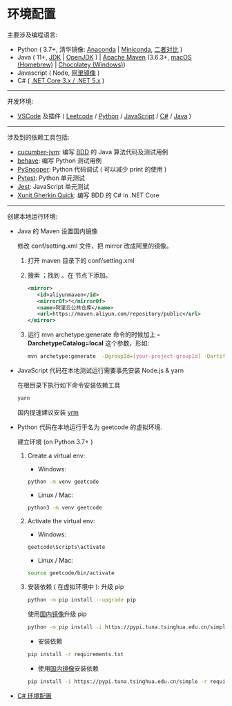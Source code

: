 # 环境配置

主要涉及编程语言:

* Python ( 3.7+, 清华镜像: [Anaconda](https://mirrors.tuna.tsinghua.edu.cn/anaconda/archive/) | [Miniconda](https://mirrors.tuna.tsinghua.edu.cn/anaconda/miniconda/), [二者对比](https://docs.conda.io/projects/conda/en/latest/user-guide/install/download.html#anaconda-or-miniconda) )
* Java ( 11+, [JDK](https://www.oracle.com/cn/java/technologies/javase-downloads.html) | [OpenJDK](https://adoptopenjdk.net/) ) | [Apache Maven](https://maven.apache.org/) (3.6.3+, [macOS (Homebrew)](https://formulae.brew.sh/formula/maven#default) | [Chocolatey (Windows)](https://chocolatey.org/packages/maven))
* Javascript ( Node, [阿里镜像](http://npm.taobao.org/mirrors/node/) )
* C# ( [.NET Core 3.x / .NET 5.x](https://dotnet.microsoft.com/download) )

---

开发环境:

* [VSCode](https://code.visualstudio.com/) 及插件 ( [Leetcode](https://marketplace.visualstudio.com/items?itemName=shengchen.vscode-leetcode) / [Python](https://marketplace.visualstudio.com/items?itemName=ms-python.python) / [JavaScript](https://code.visualstudio.com/docs/nodejs/working-with-javascript) / [C#](https://code.visualstudio.com/docs/languages/csharp) / [Java](https://aka.ms/vscode-java-installer-win) )

---

涉及到的依赖工具包括:

* [cucumber-jvm](https://cucumber.io/docs/guides/10-minute-tutorial/): 编写 [BDD](https://school.cucumber.io/) 的 Java 算法代码及测试用例
* [behave](https://behave.readthedocs.io/en/latest/tutorial.html):  编写 Python 测试用例
* [PySnooper](https://github.com/cool-RR/PySnooper): Python 代码调试 ( 可以减少 print 的使用 )
* [Pytest](https://docs.pytest.org/en/stable/): Python 单元测试
* [Jest](https://jestjs.io/zh-Hans/): JavaScript 单元测试
* [Xunit.Gherkin.Quick](https://github.com/ttutisani/Xunit.Gherkin.Quick): 编写 BDD 的 C# in .NET Core

---

创建本地运行环境:

* Java 的 Maven 设置国内镜像

   修改 conf/setting.xml 文件，把 mirror 改成阿里的镜像。

   1. 打开 maven 目录下的 conf/setting.xml
   2. 搜索 <mirrors>；找到 <mirrors>。在 <mirrors> 节点下添加。

      ```xml
      <mirror>
         <id>aliyunmaven</id>
         <mirrorOf>*</mirrorOf>
         <name>阿里云公共仓库</name>
         <url>https://maven.aliyun.com/repository/public</url>
      </mirror>
      ```

   3. 运行 mvn archetype:generate 命令的时候加上 **-DarchetypeCatalog=local** 这个参数，形如:

      ```bash
      mvn archetype:generate  -DgroupId=[your-project-groupId] -DartifactId=[your-project-name] -DarchetypeCatalog=local
      ```

* JavaScript 代码在本地测试运行需要事先安装 Node.js & yarn

   在根目录下执行如下命令安装依赖工具

   ```bash
   yarn
   ```

   国内提速建议安装 [yrm](https://www.qqcif.com/blog/manage-yarn-registry-with-yrm/)

* Python 代码在本地运行于名为 geetcode 的虚拟环境.

   建立环境 (on Python 3.7+ )

  1. Create a virtual env:
     * Windows:

     ```bash
     python -m venv geetcode
     ```

     * Linux / Mac:

     ```bash
     python3 -m venv geetcode
     ```

  2. Activate the virtual env:
     * Windows:

      ```bash
      geetcode\Scripts\activate
      ```

      * Linux / Mac:

      ```bash
      source geetcode/bin/activate
      ```

  3. 安装依赖 ( 在虚拟环境中 ):
     升级 pip

     ```bash
     python -m pip install --upgrade pip
     ```

     使用[国内镜像](https://mirrors.tuna.tsinghua.edu.cn/help/pypi/)升级 pip

     ```bash
     python -m pip install -i https://pypi.tuna.tsinghua.edu.cn/simple pip -U
     ```

     * 安装依赖

      ```bash
      pip install -r requirements.txt
      ```

     * 使用[国内镜像](https://mirrors.tuna.tsinghua.edu.cn/help/pypi/)安装依赖

     ```bash
     pip install -i https://pypi.tuna.tsinghua.edu.cn/simple -r requirements.txt
     ```

* [C# 环境配置](./src/leetcode/dotnet/README.md)